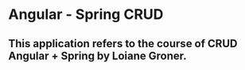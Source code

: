 # Angular - Spring CRUD

## This application refers to the course of CRUD Angular + Spring by Loiane Groner.
